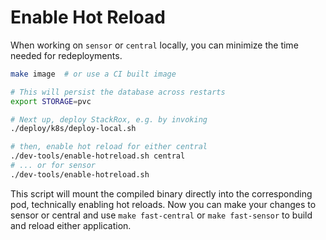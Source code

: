 # Enable Hot Reload
When working on `sensor` or `central` locally, you can minimize the time needed for redeployments.

```bash
make image  # or use a CI built image

# This will persist the database across restarts
export STORAGE=pvc

# Next up, deploy StackRox, e.g. by invoking 
./deploy/k8s/deploy-local.sh

# then, enable hot reload for either central
./dev-tools/enable-hotreload.sh central
# ... or for sensor
./dev-tools/enable-hotreload.sh
```

This script will mount the compiled binary directly into the corresponding pod, technically enabling hot reloads.
Now you can make your changes to sensor or central and use `make fast-central` or `make fast-sensor` to build and reload either application.  
